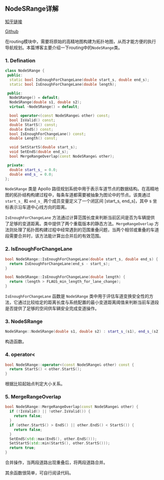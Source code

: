 <!--
 * @Author: LOTEAT
 * @Date: 2025-08-06 15:02:49
-->

## NodeSRange详解

[知乎链接]()

[Github](https://github.com/LOTEAT/Apollo-Notes/blob/master/routing/NodeSRange/node_s_range.md)

在routing模块中，需要将原始的高精地图构建为拓扑地图，从而才能方便的执行导航规划。本篇博客主要介绍一下routing中的`NodeSRange`类。

### 1. Defination
```cpp
class NodeSRange {
 public:
  static bool IsEnoughForChangeLane(double start_s, double end_s);
  static bool IsEnoughForChangeLane(double length);

 public:
  NodeSRange() = default;
  NodeSRange(double s1, double s2);
  virtual ~NodeSRange() = default;

  bool operator<(const NodeSRange& other) const;
  bool IsValid() const;
  double StartS() const;
  double EndS() const;
  bool IsEnoughForChangeLane() const;
  double Length() const;

  void SetStartS(double start_s);
  void SetEndS(double end_s);
  bool MergeRangeOverlap(const NodeSRange& other);

 private:
  double start_s_ = 0.0;
  double end_s_ = 0.0;
};
```

`NodeSRange` 类是 Apollo 路径规划系统中用于表示车道节点的数据结构。在高精地图的拓扑结构构建过程中，每条车道都需要被抽象为图论中的节点。该类通过 `start_s_` 和 `end_s_` 两个成员变量定义了一个闭区间 [start_s, end_s]，其中 s 坐标表示沿车道中心线方向的距离。

`IsEnoughForChangeLane` 方法通过计算范围长度来判断当前区间是否为车辆提供了足够的变道距离。类中提供了两个重载版本的静态方法。`MergeRangeOverlap` 方法则处理了拓扑图构建过程中经常遇到的范围重叠问题，当两个相邻或重叠的车道段需要合并时，该方法能计算出合并后的有效范围。

### 2. IsEnoughForChangeLane
```cpp
bool NodeSRange::IsEnoughForChangeLane(double start_s, double end_s) {
  return IsEnoughForChangeLane(end_s - start_s);
}

bool NodeSRange::IsEnoughForChangeLane(double length) {
  return (length > FLAGS_min_length_for_lane_change);
}
```

`IsEnoughForChangeLane` 函数是 `NodeSRange` 类中用于评估车道变换安全性的方法，它通过比较给定的距离长度与系统配置的最小变道距离阈值来判断当前车道段是否提供了足够的空间供车辆安全完成变道操作。

### 3. NodeSRange
```cpp
NodeSRange::NodeSRange(double s1, double s2) : start_s_(s1), end_s_(s2) {}
```
构造函数。

### 4. operator<
```cpp
bool NodeSRange::operator<(const NodeSRange& other) const {
  return StartS() < other.StartS();
}
```
根据比较起始点判定大小关系。

### 5. MergeRangeOverlap
```cpp
bool NodeSRange::MergeRangeOverlap(const NodeSRange& other) {
  if (!IsValid() || !other.IsValid()) {
    return false;
  }
  if (other.StartS() > EndS() || other.EndS() < StartS()) {
    return false;
  }
  SetEndS(std::max(EndS(), other.EndS()));
  SetStartS(std::min(StartS(), other.StartS()));
  return true;
}
```
合并操作，当两段道路出现重叠后，将两段道路合并。

其余函数很简单，可自行阅读代码。